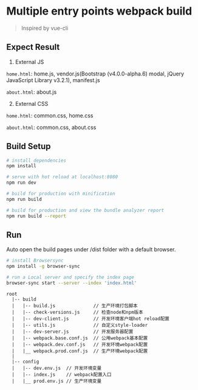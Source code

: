 # Multiple entry points webpack build

> Inspired by vue-cli

## Expect Result

1. External JS

  `home.html`: home.js, vendor.js(Bootstrap (v4.0.0-alpha.6) modal, jQuery JavaScript Library v3.2.1), manifest.js

  `about.html`: about.js

2. External CSS

  `home.html`: common.css, home.css

  `about.html`: common.css, about.css

## Build Setup

``` bash
# install dependencies
npm install

# serve with hot reload at localhost:8080
npm run dev

# build for production with minification
npm run build

# build for production and view the bundle analyzer report
npm run build --report
```
## Run

Auto open the build pages under /dist folder with a default browser.

``` bash
# install Browsersync
npm install -g browser-sync

# run a Local server and specify the index page
browser-sync start --server --index 'index.html'
```

```
root
  |-- build
  |   |-- build.js              // 生产环境打包脚本
  |   |-- check-versions.js     // 检查node和npm版本
  |   |-- dev-client.js         // 开发环境客户端hot reload配置
  |   |-- utils.js              // 自定义style-loader
  |   |-- dev-server.js         // 开发服务器配置
  |   |-- webpack.base.conf.js  // 公用webpack基本配置
  |   |-- webpack.dev.conf.js   // 开发环境webpack配置
  |   |__ webpack.prod.conf.js  // 生产环境webpack配置
  |
  |-- config
  |   |-- dev.env.js  // 开发环境变量
  |   |-- index.js    // webpack配置入口
  |   |__ prod.env.js // 生产环境变量
```
